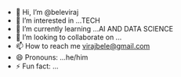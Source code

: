 - 👋 Hi, I’m @beleviraj
- 👀 I’m interested in ...TECH
- 🌱 I’m currently learning ...AI AND DATA SCIENCE
- 💞️ I’m looking to collaborate on ...
- 📫 How to reach me virajbele@gmail.com
- 😄 Pronouns: ...he/him
- ⚡ Fun fact: ...

<!---
beleviraj/beleviraj is a ✨ special ✨ repository because its `README.md` (this file) appears on your GitHub profile.
You can click the Preview link to take a look at your changes.
--->
